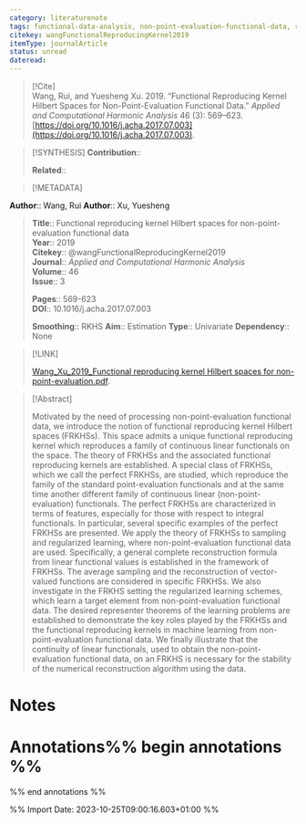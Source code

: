 ```yaml
---
category: literaturenote
tags: functional-data-analysis, non-point-evaluation-functional-data, reproducing-kernel-hilbert-space
citekey: wangFunctionalReproducingKernel2019
itemType: journalArticle
status: unread  
dateread:  
---
```


> [!Cite]  
> Wang, Rui, and Yuesheng Xu. 2019. “Functional Reproducing Kernel Hilbert Spaces for Non-Point-Evaluation Functional Data.” _Applied and Computational Harmonic Analysis_ 46 (3): 569–623. [https://doi.org/10.1016/j.acha.2017.07.003](https://doi.org/10.1016/j.acha.2017.07.003).

> [!SYNTHESIS] 
>**Contribution**::
>
>**Related**:: 
>

> [!METADATA]  
>
**Author**:: Wang, Rui
**Author**:: Xu, Yuesheng<br>
> **Title**:: Functional reproducing kernel Hilbert spaces for non-point-evaluation functional data    
> **Year**:: 2019     
> **Citekey**:: @wangFunctionalReproducingKernel2019    
>**Journal**:: *Applied and Computational Harmonic Analysis*    
>**Volume**:: 46    
>**Issue**:: 3     
>    
>    
>     
> **Pages**:: 569-623    
>**DOI**:: 10.1016/j.acha.2017.07.003    
>
>**Smoothing**:: RKHS
>**Aim**:: Estimation
>**Type**:: Univariate
>**Dependency**:: None

> [!LINK] 
>
> [Wang_Xu_2019_Functional reproducing kernel Hilbert spaces for non-point-evaluation.pdf](file:///Users/steven/Library/CloudStorage/GoogleDrive-steven.golovkine@ul.ie/My%20Drive/bibliography/Applied%20and%20Computational%20Harmonic%20Analysis/2019/Wang_Xu_2019_Functional%20reproducing%20kernel%20Hilbert%20spaces%20for%20non-point-evaluation.pdf).

>[!Abstract]
>
>Motivated by the need of processing non-point-evaluation functional data, we introduce the notion of functional reproducing kernel Hilbert spaces (FRKHSs). This space admits a unique functional reproducing kernel which reproduces a family of continuous linear functionals on the space. The theory of FRKHSs and the associated functional reproducing kernels are established. A special class of FRKHSs, which we call the perfect FRKHSs, are studied, which reproduce the family of the standard point-evaluation functionals and at the same time another different family of continuous linear (non-point-evaluation) functionals. The perfect FRKHSs are characterized in terms of features, especially for those with respect to integral functionals. In particular, several specific examples of the perfect FRKHSs are presented. We apply the theory of FRKHSs to sampling and regularized learning, where non-point-evaluation functional data are used. Specifically, a general complete reconstruction formula from linear functional values is established in the framework of FRKHSs. The average sampling and the reconstruction of vector-valued functions are considered in specific FRKHSs. We also investigate in the FRKHS setting the regularized learning schemes, which learn a target element from non-point-evaluation functional data. The desired representer theorems of the learning problems are established to demonstrate the key roles played by the FRKHSs and the functional reproducing kernels in machine learning from non-point-evaluation functional data. We finally illustrate that the continuity of linear functionals, used to obtain the non-point-evaluation functional data, on an FRKHS is necessary for the stability of the numerical reconstruction algorithm using the data.
>>


# Notes<br>
# Annotations%% begin annotations %%  
 
  
%% end annotations %%

%% Import Date: 2023-10-25T09:00:16.603+01:00 %%
